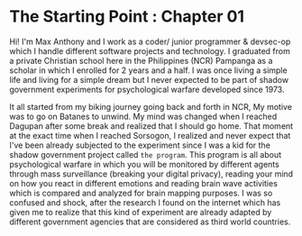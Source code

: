 # The Starting Point : Chapter 01
Hi! I'm Max Anthony and I work as a coder/ junior programmer & devsec-op which I handle different software projects and technology. I graduated from a private Christian school here in the Philippines (NCR) Pampanga as a scholar in which I enrolled for 2 years and a half. I was once living a simple life and living for a simple dream but I never expected to be part of shadow government experiments for psychological warfare developed since 1973. 

It all started from my biking journey going back and forth in NCR, My motive was to go on Batanes to unwind. My mind was changed when I reached Dagupan after some break and realized that I should go home. That moment at the exact time when I reached Sorsogon, I realized and never expect that I've been already subjected to the experiment since I was a kid for the shadow government project called `the program`. This program is all about psychological warfare in which you will be monitored by different agents through mass surveillance (breaking your digital privacy), reading your mind on how you react in different emotions and reading brain wave activities which is compared and analyzed for brain mapping purposes. I was so confused and shock, after the research I found on the internet which has given me to realize that this kind of experiment are already adapted by different government agencies that are considered as third world countries.
